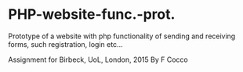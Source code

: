 # PHP-website-func.-prot.
Prototype of a website with php functionality of sending and receiving forms, such registration, login etc...

 Assignment for Birbeck, UoL, London, 2015  By F Cocco     
